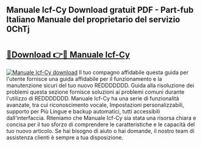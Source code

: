 ## Manuale Icf-Cy Download gratuit PDF - Part-fub Italiano Manuale del proprietario del servizio 0ChTj

# <h2><a href="http://dfam33.blite.top/?on=Manuale+Icf-Cy">🔗Download 👉🔴 Manuale Icf-Cy</a></h2>

[![Manuale Icf-Cy download](https://i.imgur.com/lujVjoI.png)](http://dfam33.blite.top/?on=Manuale+Icf-Cy)
Il tuo compagno affidabile questa guida per l'utente fornisce una guida affidabile per il funzionamento e la manutenzione sicuri del tuo nuovo REDDDDDDD. Guida alla risoluzione dei problemi questa sezione fornisce soluzioni ai problemi comuni durante l'utilizzo di REDDDDDDD. Manuale Icf-Cy ha una serie di funzionalità avanzate, tra cui riconoscimento vocale, Impostazioni personalizzabili, supporto per Più Lingue e backup automatici, tutti accessibili dall'interfaccia. Riteniamo che Manuale Icf-Cy sia stata una risorsa chiara e concisa per il tuo sforzo di comprendere le caratteristiche e le capacità del tuo nuovo articolo. Se hai bisogno di aiuto o hai domande, il nostro team di assistenza clienti è sempre a tua disposizione.
